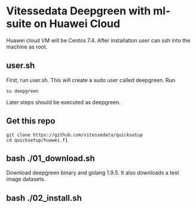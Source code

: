 # Vitessedata Deepgreen with ml-suite on Huawei Cloud

Huawei cloud VM will be Centos 7.4.  After installation
user can ssh into the machine as root.

## user.sh
First, run user.sh.  This will create a sudo user called 
deepgreen.  Run 
```
su deepgreen
```
Later steps should be executed as deepgreen.  

## Get this repo
``` 
git clone https://github.com/vitessedata/quicksetup
cd quicksetup/huawei.f1
```

## bash ./01\_download.sh
Download deepgreen binary and golang 1.9.5.  It also downloads
a test image datasets.

## bash ./02\_install.sh


